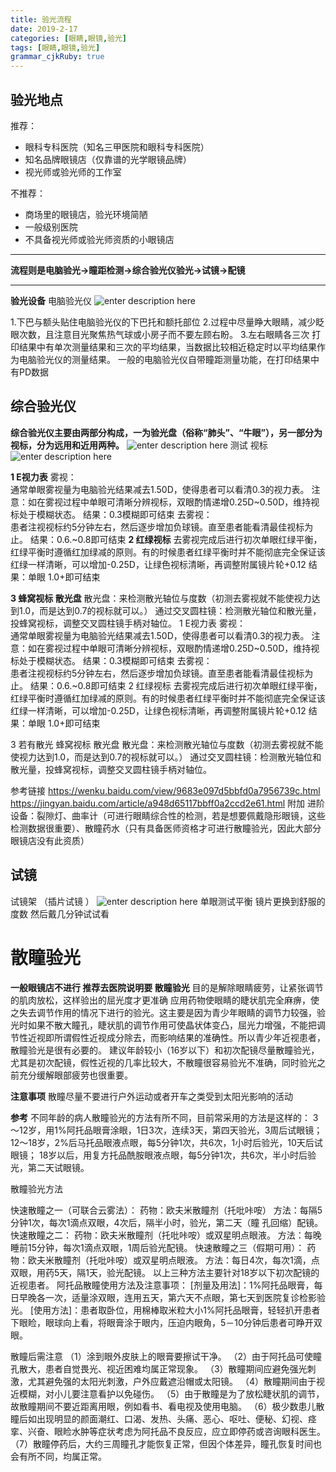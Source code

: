 ```yaml
---
title: 验光流程
date: 2019-2-17
categories: [眼睛,眼镜,验光]
tags: [眼睛,眼镜,验光]
grammar_cjkRuby: true
---
```

## 验光地点
推荐：

 - 眼科专科医院（知名三甲医院和眼科专科医院）
 - 知名品牌眼镜店（仅靠谱的光学眼镜品牌）
 - 视光师或验光师的工作室

不推荐：

 - 商场里的眼镜店，验光环境简陋
 - 一般级别医院
 - 不具备视光师或验光师资质的小眼镜店
 


----------

**流程则是电脑验光→瞳距检测→综合验光仪验光→试镜→配镜**



----------


**验光设备**
电脑验光仪
![enter description here](https://raw.githubusercontent.com/yemengweixing/Blog/master/Images/%E9%AA%8C%E5%85%89%E6%B5%81%E7%A8%8B/%E5%8C%BB%E7%94%9F%E8%A7%86%E8%A7%92.jpg)


1.下巴与额头贴住电脑验光仪的下巴托和额托部位
2.过程中尽量睁大眼睛，减少眨眼次数，且注意目光聚焦热气球或小房子而不要左顾右盼。
3.左右眼睛各三次
打印结果中有单次测量结果和三次的平均结果，当数据比较相近稳定时以平均结果作为电脑验光仪的测量结果。
一般的电脑验光仪自带瞳距测量功能，在打印结果中有PD数据

## 综合验光仪
**综合验光仪主要由两部分构成，一为验光盘（俗称“肺头”、“牛眼”），另一部分为视标，分为远用和近用两种。**
![enter description here](https://raw.githubusercontent.com/yemengweixing/Blog/master/Images/%E9%AA%8C%E5%85%89%E6%B5%81%E7%A8%8B/%E7%BB%BC%E5%90%88%E9%AA%8C%E5%85%89%E4%BB%AA.jpg)
测试 视标
![enter description here](https://raw.githubusercontent.com/yemengweixing/Blog/master/Images/%E9%AA%8C%E5%85%89%E6%B5%81%E7%A8%8B/%E6%B5%8B%E8%AF%95%E8%A7%86%E6%A0%87.jpg)

**1      E视力表**
雾视：  
通常单眼雾视量为电脑验光结果减去1.50D，使得患者可以看清0.3的视力表。
注意：如在雾视过程中单眼可清晰分辨视标，双眼酌情递增0.25D~0.50D，维持视标处于模糊状态。
结果：0.3模糊即可结束
去雾视：  
患者注视视标约5分钟左右，然后逐步增加负球镜。直至患者能看清最佳视标为止。
结果：0.6.~0.8即可结束
**2       红绿视标**
去雾视完成后进行初次单眼红绿平衡，红绿平衡时遵循红加绿减的原则。有的时候患者红绿平衡时并不能彻底完全保证该红绿一样清晰，可以增加-0.25D，让绿色视标清晰，再调整附属镜片轮+0.12
结果：单眼 1.0+即可结束

**3     蜂窝视标  散光盘**
散光盘：来检测散光轴位与度数（初测去雾视就不能使视力达到1.0，而是达到0.7的视标就可以。）
通过交叉圆柱镜：检测散光轴位和散光量，投蜂窝视标，调整交叉圆柱镜手柄对轴位。
1      E视力表
雾视：  
通常单眼雾视量为电脑验光结果减去1.50D，使得患者可以看清0.3的视力表。
注意：如在雾视过程中单眼可清晰分辨视标，双眼酌情递增0.25D~0.50D，维持视标处于模糊状态。
结果：0.3模糊即可结束
去雾视：  
患者注视视标约5分钟左右，然后逐步增加负球镜。直至患者能看清最佳视标为止。
结果：0.6.~0.8即可结束
2       红绿视标
去雾视完成后进行初次单眼红绿平衡，红绿平衡时遵循红加绿减的原则。有的时候患者红绿平衡时并不能彻底完全保证该红绿一样清晰，可以增加-0.25D，让绿色视标清晰，再调整附属镜片轮+0.12
结果：单眼 1.0+即可结束

3 若有散光         蜂窝视标  散光盘
散光盘：来检测散光轴位与度数（初测去雾视就不能使视力达到1.0，而是达到0.7的视标就可以。）
通过交叉圆柱镜：检测散光轴位和散光量，投蜂窝视标，调整交叉圆柱镜手柄对轴位。



参考链接
https://wenku.baidu.com/view/9683e097d5bbfd0a7956739c.html
https://jingyan.baidu.com/article/a948d65117bbff0a2ccd2e61.html
附加
进阶设备：裂隙灯、曲率计（可进行眼睛综合性的检测，若是想要佩戴隐形眼镜，这些检测数据很重要）、散瞳药水（只有具备医师资格才可进行散瞳验光，因此大部分眼镜店没有此资质）


## 试镜
试镜架 （插片试镜 ）
![enter description here](https://raw.githubusercontent.com/yemengweixing/Blog/master/Images/%E9%AA%8C%E5%85%89%E6%B5%81%E7%A8%8B/%E8%AF%95%E9%95%9C%E6%9E%B6.jpg)
单眼测试平衡 镜片更换到舒服的度数
然后戴几分钟试试看

# 散瞳验光

**一般眼镜店不进行  推荐去医院说明要 散瞳验光**
目的是解除眼睛疲劳，让紧张调节的肌肉放松，这样验出的屈光度才更准确
应用药物使眼睛的睫状肌完全麻痹，使之失去调节作用的情况下进行的验光。这主要是因为青少年眼睛的调节力较强，验光时如果不散大瞳孔，睫状肌的调节作用可使晶状体变凸，屈光力增强，不能把调节性近视即所谓假性近视成分除去，而影响结果的准确性。所以青少年近视患者，散瞳验光是很有必要的。
建议年龄较小（16岁以下）和初次配镜尽量散瞳验光，尤其是初次配镜，假性近视的几率比较大，不散瞳很容易验光不准确，同时验光之前充分缓解眼部疲劳也很重要。

**注意事项** 
散瞳尽量不要进行户外运动或者开车之类受到太阳光影响的活动


**参考**
不同年龄的病人散瞳验光的方法有所不同，目前常采用的方法是这样的：
3～12岁，用1%阿托品眼膏涂眼，1日3次，连续3天，第四天验光，3周后试眼镜；
12～18岁，2%后马托品眼液点眼，每5分钟1次，共6次，1小时后验光，10天后试眼镜；
18岁以后，用复方托品酰胺眼液点眼，每5分钟1次，共6次，半小时后验光，第二天试眼镜。

散瞳验光方法

快速散瞳之一（可联合云雾法）：
药物：欧夫米散瞳剂（托吡咔咹）
方法：每隔5分钟1次，每次1滴点双眼，4次后，隔半小时，验光，第二天（瞳 孔回缩）配镜。
快速散瞳之二：
药物：欧夫米散瞳剂（托吡咔咹）或双星明点眼液。
方法：每晚睡前15分钟，每次1滴点双眼，1周后验光配镜。
快速散瞳之三（假期可用）：
药物：欧夫米散瞳剂（托吡咔咹）或双星明点眼液。
方法：每日4次，每次1滴，点双眼，用药5天，隔1天，验光配镜。
以上三种方法主要针对18岁以下初次配镜的近视患者。
阿托品散瞳使用方法及注意事项：
[剂量及用法]：1%阿托品眼膏，每日早晚各一次，适量涂双眼，连用五天，第六天不点眼，第七天到医院复诊检影验光。
[使用方法]：患者取卧位，用棉棒取米粒大小1%阿托品眼膏，轻轻扒开患者下眼睑，眼球向上看，将眼膏涂于眼内，压迫内眼角，5－10分钟后患者可睁开双眼。

散瞳后需注意
（1）涂到眼外皮肤上的眼膏要擦试干净。
（2）由于阿托品可使瞳孔散大，患者自觉畏光、视近困难均属正常现象。
（3）散瞳期间应避免强光刺激，尤其避免强的太阳光刺激，户外应戴遮沿帽或太阳镜。
（4）散瞳期间由于视近模糊，对小儿要注意看护以免碰伤。
（5）由于散瞳是为了放松睫状肌的调节，故散瞳期间不要近距离用眼，例如看书、看电视及使用电脑。
（6）极少数患儿散瞳后如出现明显的颜面潮红、口渴、发热、头痛、恶心、呕吐、便秘、幻视、痉挛、兴奋、眼睑水肿等症状考虑为阿托品不良反应，应立即停药或咨询眼科医生。
（7）散瞳停药后，大约三周瞳孔才能恢复正常，但因个体差异，瞳孔恢复时间也会有所不同，均属正常。
